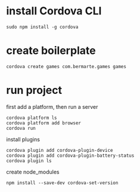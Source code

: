 # install Cordova CLI
```
sudo npm install -g cordova
```
# create boilerplate
```
cordova create games com.bermarte.games games
```
# run project
first add a platform, then run a server
```
cordova platform ls
cordova platform add browser
cordova run
```
install plugins
```
cordova plugin add cordova-plugin-device
cordova plugin add cordova-plugin-battery-status
cordova plugin ls
```
create node_modules
```
npm install --save-dev cordova-set-version
```

